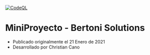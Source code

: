 [![CodeQL](https://github.com/ChrisK106/MiniProyectoBS/actions/workflows/github-code-scanning/codeql/badge.svg)](https://github.com/ChrisK106/MiniProyectoBS/actions/workflows/github-code-scanning/codeql)
# MiniProyecto - Bertoni Solutions
* Publicado originalmente el 21 Enero de 2021
* Desarrollado por Christian Cano
